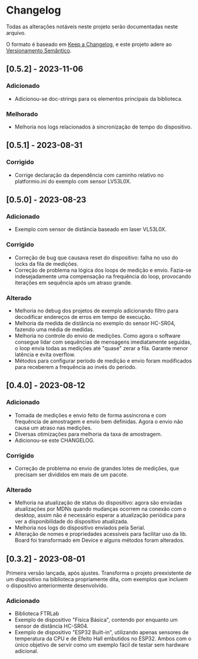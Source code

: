 # Changelog

Todas as alterações notáveis neste projeto serão documentadas neste arquivo.

O formato é baseado em [Keep a Changelog](https://keepachangelog.com/pt-BR/1.0.0/),
e este projeto adere ao [Versionamento Semântico](https://semver.org/lang/pt-BR/spec/v2.0.0.html).

## [0.5.2] - 2023-11-06

### Adicionado

- Adicionou-se doc-strings para os elementos principais da biblioteca.

### Melhorado

- Melhoria nos logs relacionados à sincronização de tempo do dispositivo.

## [0.5.1] - 2023-08-31

### Corrigido

- Corrige declaração da dependência com caminho relativo no platformio.ini do exemplo com sensor LV53L0X.

## [0.5.0] - 2023-08-23

### Adicionado

- Exemplo com sensor de distância baseado em laser VL53L0X.

### Corrigido

- Correção de bug que causava reset do dispositivo: falha no uso do locks da fila de medições.
- Correção de problema na lógica dos loops de medição e envio. Fazia-se indesejadamente uma compensação na frequência do loop, provocando iterações em sequência após um atraso grande.

### Alterado

- Melhoria no debug dos projetos de exemplo adicionando filtro para decodificar endereços de erros em tempo de execução.
- Melhoria da medida de distância no exemplo do sensor HC-SR04, fazendo uma média de medidas.
- Melhoria no controle do envio de medições. Como agora o software consegue lidar com sequências de mensagens imediatamente seguidas, o loop envia todas as medições até "quase" zerar a fila. Garante menor latência e evita overflow.
- Métodos para configurar período de medição e envio foram modificados para receberem a frequência ao invés do período.

## [0.4.0] - 2023-08-12

### Adicionado

- Tomada de medições e envio feito de forma assíncrona e com frequência de amostragem e envio bem definidas. Agora o envio não causa um atraso nas medições.
- Diversas otimizações para melhoria da taxa de amostragem.
- Adicionou-se este CHANGELOG.

### Corrigido

- Correção de problema no envio de grandes lotes de medições, que precisam ser divididos em mais de um pacote.

### Alterado

- Melhoria na atualização de status do dispositivo: agora são enviadas atualizações por MDNs quando mudanças ocorrem na conexão com o desktop, assim não é necessário esperar a atualização periódica para ver a disponibilidade do dispositivo atualizada.
- Melhoria nos logs do dispositivo enviados pela Serial.
- Alteração de nomes e propriedades acessíveis para facilitar uso da lib. Board foi transformado em Device e alguns métodos foram alterados.

## [0.3.2] - 2023-08-01

Primeira versão lançada, após ajustes. Transforma o projeto preexistente de um dispositivo na biblioteca propriamente dita, com exemplos que incluem o dispositivo anteriormente desenvolvido.

### Adicionado

- Biblioteca FTRLab
- Exemplo de dispositivo "Física Básica", contendo por enquanto um sensor de distância HC-SR04.
- Exemplo de dispositivo "ESP32 Built-in", utilizando apenas sensores de temperatura da CPU e de Efeito Hall embutidos no ESP32. Ambos com o único objetivo de servir como um exemplo fácil de testar sem hardware adicional.
